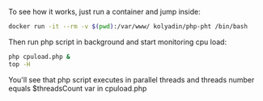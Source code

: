 To see how it works, just run a container and jump inside:

```bash
docker run -it --rm -v $(pwd):/var/www/ kolyadin/php-pht /bin/bash
```

Then run php script in background and start monitoring cpu load:

```bash
php cpuload.php &
top -H
```

You'll see that php script executes in parallel threads and threads number equals $threadsCount var in cpuload.php